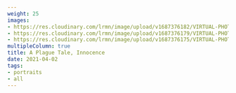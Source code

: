 ```yaml
---
weight: 25
images:
- https://res.cloudinary.com/lrmn/image/upload/v1687376182/VIRTUAL-PHOTOGRAPHY/aplaguetale/hugo1_cmlbru.png
- https://res.cloudinary.com/lrmn/image/upload/v1687376179/VIRTUAL-PHOTOGRAPHY/aplaguetale/hugo4_fawair.png
- https://res.cloudinary.com/lrmn/image/upload/v1687376175/VIRTUAL-PHOTOGRAPHY/aplaguetale/amicia_lgzvdj.png
multipleColumn: true
title: A Plague Tale, Innocence
date: 2021-04-02
tags:
- portraits
- all
---
```

